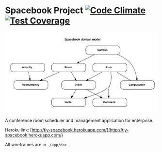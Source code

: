 # Spacebook Project [![Code Climate](https://codeclimate.com/github/tiy-austin-ror/SpaceBook/badges/gpa.svg)](https://codeclimate.com/github/tiy-austin-ror/SpaceBook) [![Test Coverage](https://codeclimate.com/github/tiy-austin-ror/SpaceBook/badges/coverage.svg)](https://codeclimate.com/github/tiy-austin-ror/SpaceBook/coverage)

![Alt text](UML.png)

A conference room scheduler and management application for enterprise.

Heroku link: [http://tiy-spacebook.herokuapp.com/](http://tiy-spacebook.herokuapp.com/)

All wireframes are in `./app/doc`
